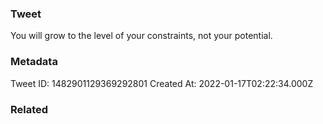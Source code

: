 ### Tweet
You will grow to the level of your constraints, not your potential.

### Metadata
Tweet ID: 1482901129369292801
Created At: 2022-01-17T02:22:34.000Z

### Related

